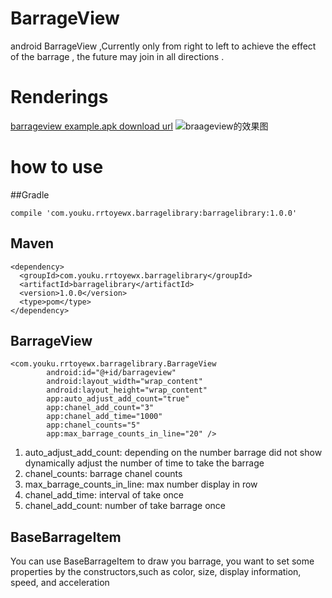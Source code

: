 # BarrageView
android BarrageView ,Currently only from right to left to achieve the effect of the barrage , the future may join in all directions .

# Renderings
[barrageview example.apk download url](http://fir.im/ywlh)
![braageview的效果图](http://img.blog.csdn.net/20160725163754986)


# how to use
##Gradle
```
compile 'com.youku.rrtoyewx.barragelibrary:barragelibrary:1.0.0'
```
## Maven
```
<dependency>
  <groupId>com.youku.rrtoyewx.barragelibrary</groupId>
  <artifactId>barragelibrary</artifactId>
  <version>1.0.0</version>
  <type>pom</type>
</dependency>
```

## BarrageView
```
<com.youku.rrtoyewx.barragelibrary.BarrageView
        android:id="@+id/barrageview"
        android:layout_width="wrap_content"
        android:layout_height="wrap_content"
        app:auto_adjust_add_count="true"
        app:chanel_add_count="3"
        app:chanel_add_time="1000"
        app:chanel_counts="5"
        app:max_barrage_counts_in_line="20" />
```


1. auto_adjust_add_count: depending on the number barrage did not show dynamically adjust the number of time to take the barrage
2. chanel_counts: barrage chanel counts
3. max_barrage_counts_in_line: max number display in row
4. chanel_add_time: interval of take once
5. chanel_add_count: number of take barrage once

## BaseBarrageItem 
You can use BaseBarrageItem to draw you barrage, you want to set some properties by the constructors,such as color, size, display information, speed, and acceleration

